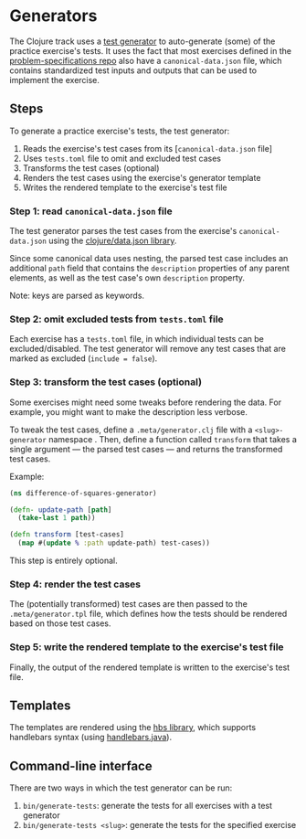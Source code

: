 # Generators

The Clojure track uses a [test generator](https://exercism.org/docs/building/tooling/test-generators) to auto-generate (some) of the practice exercise's tests.
It uses the fact that most exercises defined in the [problem-specifications repo](https://github.com/exercism/problem-specifications/) also have a `canonical-data.json` file, which contains standardized test inputs and outputs that can be used to implement the exercise.

## Steps

To generate a practice exercise's tests, the test generator:

1. Reads the exercise's test cases from its [`canonical-data.json` file]
2. Uses `tests.toml` file to omit and excluded test cases
3. Transforms the test cases (optional)
4. Renders the test cases using the exercise's generator template
5. Writes the rendered template to the exercise's test file

### Step 1: read `canonical-data.json` file

The test generator parses the test cases from the exercise's `canonical-data.json` using the [clojure/data.json library](https://github.com/clojure/data.json).

Since some canonical data uses nesting, the parsed test case includes an additional `path` field that contains the `description` properties of any parent elements, as well as the test case's own `description` property.

Note: keys are parsed as keywords.

### Step 2: omit excluded tests from `tests.toml` file

Each exercise has a `tests.toml` file, in which individual tests can be excluded/disabled.
The test generator will remove any test cases that are marked as excluded (`include = false`).

### Step 3: transform the test cases (optional)

Some exercises might need some tweaks before rendering the data.
For example, you might want to make the description less verbose.

To tweak the test cases, define a `.meta/generator.clj` file with a `<slug>-generator` namespace .
Then, define a function called `transform` that takes a single argument — the parsed test cases — and returns the transformed test cases.

Example:

```clojure
(ns difference-of-squares-generator)

(defn- update-path [path]
  (take-last 1 path))

(defn transform [test-cases]
  (map #(update % :path update-path) test-cases))
```

This step is entirely optional.

### Step 4: render the test cases

The (potentially transformed) test cases are then passed to the `.meta/generator.tpl` file, which defines how the tests should be rendered based on those test cases.

### Step 5: write the rendered template to the exercise's test file

Finally, the output of the rendered template is written to the exercise's test file.

## Templates

The templates are rendered using the [hbs library](https://github.com/sunng87/hbs), which supports handlebars syntax (using [handlebars.java](https://github.com/jknack/handlebars.java/)).

## Command-line interface

There are two ways in which the test generator can be run:

1. `bin/generate-tests`: generate the tests for all exercises with a test generator
2. `bin/generate-tests <slug>`: generate the tests for the specified exercise
